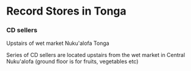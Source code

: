 # Record Stores in Tonga

### CD sellers

Upstairs of wet market
Nuku'alofa
Tonga

Series of CD sellers are located upstairs from the wet market in Central Nuku'alofa (ground floor is for fruits, vegetables etc)

